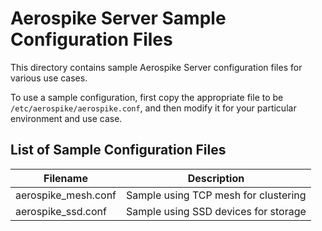 # Aerospike Server Sample Configuration Files

This directory contains sample Aerospike Server configuration files for
various use cases.

To use a sample configuration, first copy the appropriate file to be
`/etc/aerospike/aerospike.conf`, and then modify it for your particular
environment and use case.

## List of Sample Configuration Files

|      Filename       |              Description                           |
| ------------------- | -------------------------------------------------- |
| aerospike_mesh.conf | Sample using TCP mesh for clustering               |
| aerospike_ssd.conf  | Sample using SSD devices for storage               |
